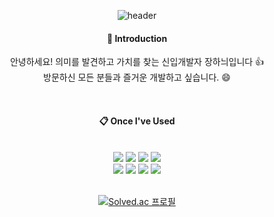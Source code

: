 <div align="center">
  
  ![header](https://capsule-render.vercel.app/api?type=transparent&text=Find%20Meaning&fontColor=5b5b5b)


####  :wave: Introduction
  <p> 안녕하세요! 의미를 발견하고 가치를 찾는 신입개발자 장하늬입니다 👍 <br/> 방문하신 모든 분들과 즐거운 개발하고 싶습니다. 😄 </p>
  <br/>
  

####  :clipboard: Once I've Used 
 <br/>
<img src="https://img.shields.io/badge/Python-3776AB?style=for-the-badge&logo=Python&logoColor=white">
<img src="https://img.shields.io/badge/Django-092E20?style=for-the-badge&logo=Django&logoColor=white">
<img src="https://img.shields.io/badge/MySQL-4479A1?style=for-the-badge&logo=MySQL&logoColor=white">
<img src="https://img.shields.io/badge/JavaScript-F7DF1E?style=for-the-badge&logo=JavaScript&logoColor=white"> <br>
<img src="https://img.shields.io/badge/HTML5-E34F26?style=for-the-badge&logo=HTML5&logoColor=white">
<img src="https://img.shields.io/badge/CSS3-1572B6?style=for-the-badge&logo=CSS3&logoColor=white"> 
<img src="https://img.shields.io/badge/github-181717?style=for-the-badge&logo=github&logoColor=white">
<img src="https://img.shields.io/badge/VSCode-007ACC?style=for-the-badge&logo=VisualStudioCode&logoColor=white">

  <br/>
  <br/>
  
[![Solved.ac
프로필](http://mazassumnida.wtf/api/generate_badge?boj=hany93815)](https://solved.ac/hany93815)
</div>

  
